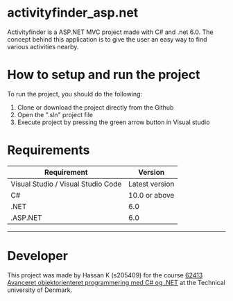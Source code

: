 # activityfinder_asp.net

Activityfinder is a ASP.NET MVC project made with C# and .net 6.0. The concept behind this application is to give the user an easy way to find various activities nearby.

# How to setup and run the project

To run the project, you should do the following:
1. Clone or download the project directly from the Github
2. Open the ".sln" project file
3. Execute project by pressing the green arrow button in Visual studio

# Requirements

Requirement  | Version
------------- | -------------
Visual Studio / Visual Studio Code  | Latest version 
C# | 10.0 or above
.NET  | 6.0
.ASP.NET  | 6.0

------------------------

# Developer
This project was made by Hassan K (s205409) for the course [62413 Avanceret objektorienteret programmering med C# og .NET](https://kurser.dtu.dk/course/62413) at the Technical university of Denmark. 
